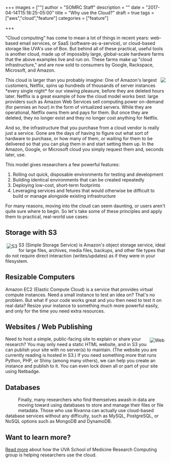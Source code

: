+++
images = [""]
author = "SOMRC Staff"
description = ""
date = "2017-04-14T15:18:25-05:00"
title = "Why use the Cloud?"
draft = true
tags = ["aws","cloud","feature"]
categories = ["feature"]

+++

"Cloud computing" has come to mean a lot of things in recent years: web-based email services, or SaaS (software-as-a-service), 
or cloud-based storage like UVA's use of Box. But behind all of these practical, useful tools is another cloud, made up of 
impossibly large, global-scale hardware farms that the above examples live and run on. These farms make up "cloud infrastructure," 
and are now sold to consumers by Google, Rackspace, Microsoft, and Amazon. 

<img src="https://upload.wikimedia.org/wikipedia/commons/0/08/Netflix_2015_logo.svg" align="right" style="margin-left:10px;;max-width:33%;" />
This cloud is larger than you probably imagine: One of Amazon's largest customers, Netflix, spins up hundreds of thousands 
of server instances *every single night* for our viewing pleasure, before they are deleted hours later. Netflix is a great 
example of how the cloud model works best: large providers such as Amazon Web Services sell computing power on-demand (for 
pennies an hour) in the form of virtualized servers. While they are operational, Netflix owns them and pays for them. But 
once they are deleted, they no longer exist and they no longer cost anything for Netflix.

And so, the infrastructure that you purchase from a cloud vendor is really just a service. Gone are the days of having to 
figure out what sort of hardware to purchase, or how many of them, or waiting for them to be delivered so that you can plug 
them in and start setting them up. In the Amazon, Google, or Microsoft cloud you simply request them and, seconds later, 
use. 

This model gives researchers a few powerful features:

1. Rolling out quick, disposable environments for testing and development
2. Building identical environments that can be created repeatedly
3. Deploying low-cost, short-term footprints
4. Leveraging services and fetures that would otherwise be difficult to build or manage alongside existing infrastructure

For many reasons, moving into the cloud can seem daunting, or users aren't quite sure where to begin. So let's take some of 
these principles and apply them to practical, real-world use cases:

## Storage with S3

<img src="/images/aws/s3.png" align="left" style="max-height:80px;margin:4px;" alt="S3" />
S3 (Simple Storage Service) is Amazon's object storage service, ideal for large files, archives, media files, backups, and other file types that do not require
direct interaction (writes/updates) as if they were in your filesystem.

## Resizable Computers

Amazon EC2 (Elastic Compute Cloud) is a service that provides virtual compute instances. Need a small instance to test an idea on? That's 
no problem. But what if your code works great and you then need to test it on real data? Resize your instance to something much more 
powerful easily, and only for the time you need extra resources. 

## Websites / Web Publishing

<img src="/images/website-icon.png" align="right" style="max-height:100px;margin:4px;" alt="Web" />
Need to host a simple, public-facing site to explain or share your research? You may only need a static HTML website, and in S3 you 
can publish your site with no server(s) to maintain. (The website you are currently reading is hosted in S3.) If you need something
more that runs Python, PHP, or Shiny (among many others), we can help you create an instance and publish to it. You can even lock 
down all or part of your site using Netbadge.

## Databases

<i class="fa fa-database fa-5x" aria-hidden="true" style="padding:20px;float:left;"></i>

Finally, many researchers who find themselves awash in data are moving toward using databases to store and manage their files
or file metadata. Those who use Rivanna can actually use cloud-based database services without any difficulty, such as MySQL,
PostgreSQL, or NoSQL options such as MongoDB and DynamoDB.

## Want to learn more?

[Read more](/service/cloud/) about how the UVA School of Medicine Research Computing group is helping researchers use the cloud.
